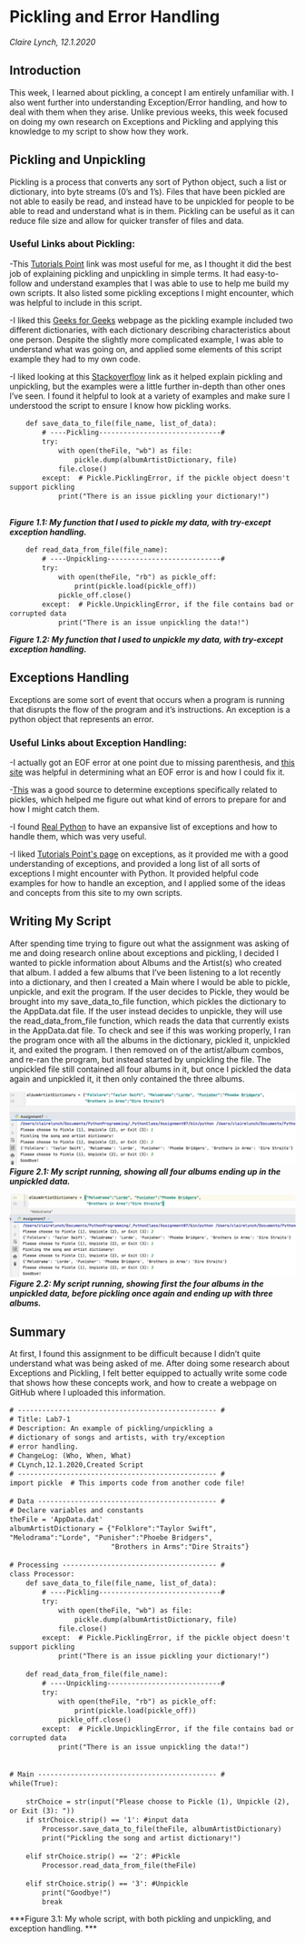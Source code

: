 # Pickling and Error Handling
*Claire Lynch, 12.1.2020*

## Introduction
This week, I learned about pickling, a concept I am entirely unfamiliar with. 
I also went further into understanding Exception/Error handling, and how to deal 
with them when they arise. Unlike previous weeks, this week focused on doing my 
own research on Exceptions and Pickling and applying this knowledge to my script to show how they work.

## Pickling and Unpickling
Pickling is a process that converts any sort of Python object, such a list or dictionary,
into byte streams (0’s and 1’s). Files that have been pickled are not able to easily be 
read, and instead have to be unpickled for people to be able to read and understand what 
is in them. Pickling can be useful as it can reduce file size and allow for quicker 
transfer of files and data.

### Useful Links about Pickling:
-This [Tutorials Point](https://www.tutorialspoint.com/python-pickling) link was most useful for me, as I thought it did the best job of explaining pickling and unpickling in simple terms. It had easy-to-follow and understand examples that I was able to use to help me build my own scripts. It also listed some pickling exceptions I might encounter, which was helpful to include in this script.

-I liked this [Geeks for Geeks](https://www.geeksforgeeks.org/understanding-python-pickling-example/) webpage as the pickling example included two different dictionaries, with each dictionary describing characteristics about one person. Despite the slightly more complicated example, I was able to understand what was going on, and applied some elements of this script example they had to my own code. 

-I liked looking at this [Stackoverflow](https://stackoverflow.com/questions/7501947/understanding-pickling-in-python) link as it helped explain pickling and unpickling, but the examples were a little further in-depth than other ones I’ve seen. I found it helpful to look at a variety of examples and make sure I understood the script to ensure I know how pickling works.

```
    def save_data_to_file(file_name, list_of_data):
        # ----Pickling------------------------------#
        try:
            with open(theFile, "wb") as file:
                pickle.dump(albumArtistDictionary, file)
            file.close()
        except:  # Pickle.PicklingError, if the pickle object doesn't support pickling
            print("There is an issue pickling your dictionary!")
            
```
***Figure 1.1: My function that I used to pickle my data, with try-except exception handling.***
```
    def read_data_from_file(file_name):
        # ----Unpickling----------------------------#
        try:
            with open(theFile, "rb") as pickle_off:
                print(pickle.load(pickle_off))
            pickle_off.close()
        except:  # Pickle.UnpicklingError, if the file contains bad or corrupted data
            print("There is an issue unpickling the data!")
```
***Figure 1.2: My function that I used to unpickle my data, with try-except exception handling.***

## Exceptions Handling
Exceptions are some sort of event that occurs when a program is running that disrupts the flow of the program and it’s instructions. An exception is a python object that represents an error.

### Useful Links about Exception Handling:
-I actually got an EOF error at one point due to missing parenthesis, and [this site](https://careerkarma.com/blog/python-syntaxerror-unexpected-eof-while-parsing/) was helpful in determining what an EOF error is and how I could fix it.

-[This](https://stackoverflow.com/questions/33307623/python-exception-safe-pickle-use) was a good source to determine exceptions specifically related to pickles, which helped me figure out what kind of errors to prepare for and how I might catch them.

-I found [Real Python](https://realpython.com/python-exceptions/) to have an expansive list of exceptions and how to handle them, which was very useful.

-I liked [Tutorials Point's page](https://www.tutorialspoint.com/python/python_exceptions.htm) on exceptions, as it provided me with a good understanding of exceptions, and provided a long list of all sorts of exceptions I might encounter with Python. It provided helpful code examples for how to handle an exception, and I applied some of the ideas and concepts from this site to my own scripts.

## Writing My Script
After spending time trying to figure out what the assignment was asking of me and doing research online about exceptions and pickling, I decided I wanted to pickle information about Albums and the Artist(s) who created that album. I added a few albums that I’ve been listening to a lot recently into a dictionary, and then I created a Main where I would be able to pickle, unpickle, and exit the program. If the user decides to Pickle, they would be brought into my save_data_to_file function, which pickles the dictionary to the AppData.dat file. If the user instead decides to unpickle, they will use the read_data_from_file function, which reads the data that currently exists in the AppData.dat file. To check and see if this was working properly, I ran the program once with all the albums in the dictionary, pickled it, unpickled it, and exited the program. I then removed on of the artist/album combos, and re-ran the program, but instead started by unpickling the file. The unpickled file still contained all four albums in it, but once I pickled the data again and unpickled it, it then only contained the three albums.

![My script running](Figure2.1.png "Results of unpickled data")
***Figure 2.1: My script running, showing all four albums ending up in the unpickled data.***

![My script running](Figure2.2.png "Results of pickled and unpickled data")
***Figure 2.2: My script running, showing first the four albums in the unpickled data, before pickling once again and ending up with three albums.***

## Summary
At first, I found this assignment to be difficult because I didn’t quite understand what was being asked of me. After doing some research about Exceptions and Pickling, I felt better equipped to actually write some code that shows how these concepts work, and how to create a webpage on GitHub where I uploaded this information.
```
# ------------------------------------------------- #
# Title: Lab7-1
# Description: An example of pickling/unpickling a
# dictionary of songs and artists, with try/exception
# error handling.
# ChangeLog: (Who, When, What)
# CLynch,12.1.2020,Created Script
# ------------------------------------------------- #
import pickle  # This imports code from another code file!

# Data -------------------------------------------- #
# Declare variables and constants
theFile = 'AppData.dat'
albumArtistDictionary = {"Folklore":"Taylor Swift", "Melodrama":"Lorde", "Punisher":"Phoebe Bridgers",
                         "Brothers in Arms":"Dire Straits"}

# Processing -------------------------------------- #
class Processor:
    def save_data_to_file(file_name, list_of_data):
        # ----Pickling------------------------------#
        try:
            with open(theFile, "wb") as file:
                pickle.dump(albumArtistDictionary, file)
            file.close()
        except:  # Pickle.PicklingError, if the pickle object doesn't support pickling
            print("There is an issue pickling your dictionary!")

    def read_data_from_file(file_name):
        # ----Unpickling----------------------------#
        try:
            with open(theFile, "rb") as pickle_off:
                print(pickle.load(pickle_off))
            pickle_off.close()
        except:  # Pickle.UnpicklingError, if the file contains bad or corrupted data
            print("There is an issue unpickling the data!")


# Main -------------------------------------------- #
while(True):

    strChoice = str(input("Please choose to Pickle (1), Unpickle (2), or Exit (3): "))
    if strChoice.strip() == '1': #input data
        Processor.save_data_to_file(theFile, albumArtistDictionary)
        print("Pickling the song and artist dictionary!")

    elif strChoice.strip() == '2': #Pickle
        Processor.read_data_from_file(theFile)

    elif strChoice.strip() == '3': #Unpickle
        print("Goodbye!")
        break
```
***Figure 3.1: My whole script, with both pickling and unpickling, and exception handling. ***




